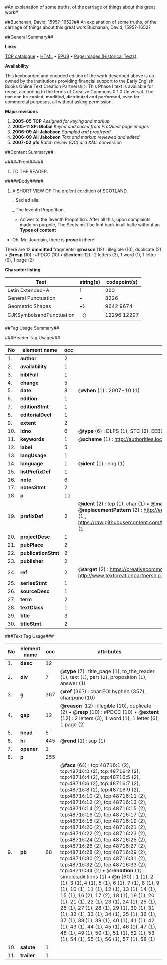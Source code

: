 #An explanation of some truths, of the carriage of things about this great work#

##Buchanan, David, 1595?-1652?##
An explanation of some truths, of the carriage of things about this great work
Buchanan, David, 1595?-1652?

##General Summary##

**Links**

[TCP catalogue](http://www.ota.ox.ac.uk/tcp/)  • 
[HTML](http://tei.it.ox.ac.uk/tcp/Texts-HTML/free/A29/A29956.html)  • 
[EPUB](http://tei.it.ox.ac.uk/tcp/Texts-EPUB/free/A29/A29956.epub) • 
[Page images (Historical Texts)](https://data.historicaltexts.jisc.ac.uk/view?pubId=eebo-11762050e&pageId=eebo-11762050e-48716-1)

**Availability**

This keyboarded and encoded edition of the
	       work described above is co-owned by the institutions
	       providing financial support to the Early English Books
	       Online Text Creation Partnership. This Phase I text is
	       available for reuse, according to the terms of Creative
	       Commons 0 1.0 Universal. The text can be copied,
	       modified, distributed and performed, even for
	       commercial purposes, all without asking permission.

**Major revisions**

1. __2005-05__ __TCP__ *Assigned for keying and markup*
1. __2005-11__ __SPi Global__ *Keyed and coded from ProQuest page images*
1. __2006-09__ __Ali Jakobson__ *Sampled and proofread*
1. __2006-09__ __Ali Jakobson__ *Text and markup reviewed and edited*
1. __2007-02__ __pfs__ *Batch review (QC) and XML conversion*

##Content Summary##

#####Front#####

1. TO THE READER.

#####Body#####

1. A SHORT VIEW OF The preſent condition of SCOTLAND.

    _ Sed ad alia:

    _ The ſeventh Propoſition.

      * Anſwer to the ſeventh Propoſition.
After all this, upon complaints made on purpoſe, The Scots muſt be ſent back in all haſte without an
**Types of content**

  * Oh, Mr. Jourdain, there is **prose** in there!

There are 12 **ommitted** fragments! 
 @__reason__ (12) : illegible (10), duplicate (2)  •  @__resp__ (10) : #PDCC (10)  •  @__extent__ (12) : 2 letters (3), 1 word (1), 1 letter (6), 1 page (2)

**Character listing**


|Text|string(s)|codepoint(s)|
|---|---|---|
|Latin Extended-A|ſ|383|
|General Punctuation|•|8226|
|Geometric Shapes|▪◊|9642 9674|
|CJKSymbolsandPunctuation|〈〉|12296 12297|

##Tag Usage Summary##

###Header Tag Usage###

|No|element name|occ|attributes|
|---|---|---|---|
|1.|__author__|2||
|2.|__availability__|1||
|3.|__biblFull__|1||
|4.|__change__|5||
|5.|__date__|8| @__when__ (1) : 2007-10 (1)|
|6.|__edition__|1||
|7.|__editionStmt__|1||
|8.|__editorialDecl__|1||
|9.|__extent__|2||
|10.|__idno__|6| @__type__ (6) : DLPS (1), STC (2), EEBO-CITATION (1), OCLC (1), VID (1)|
|11.|__keywords__|1| @__scheme__ (1) : http://authorities.loc.gov/ (1)|
|12.|__label__|5||
|13.|__langUsage__|1||
|14.|__language__|1| @__ident__ (1) : eng (1)|
|15.|__listPrefixDef__|1||
|16.|__note__|6||
|17.|__notesStmt__|2||
|18.|__p__|11||
|19.|__prefixDef__|2| @__ident__ (2) : tcp (1), char (1)  •  @__matchPattern__ (2) : ([0-9\-]+):([0-9IVX]+) (1), (.+) (1)  •  @__replacementPattern__ (2) : http://eebo.chadwyck.com/downloadtiff?vid=$1&page=$2 (1), https://raw.githubusercontent.com/textcreationpartnership/Texts/master/tcpchars.xml#$1 (1)|
|20.|__projectDesc__|1||
|21.|__pubPlace__|2||
|22.|__publicationStmt__|2||
|23.|__publisher__|2||
|24.|__ref__|2| @__target__ (2) : https://creativecommons.org/publicdomain/zero/1.0/ (1), http://www.textcreationpartnership.org/docs/. (1)|
|25.|__seriesStmt__|1||
|26.|__sourceDesc__|1||
|27.|__term__|2||
|28.|__textClass__|1||
|29.|__title__|3||
|30.|__titleStmt__|2||


###Text Tag Usage###

|No|element name|occ|attributes|
|---|---|---|---|
|1.|__desc__|12||
|2.|__div__|7| @__type__ (7) : title_page (1), to_the_reader (1), text (1), part (2), proposition (1), answer (1)|
|3.|__g__|367| @__ref__ (367) : char:EOLhyphen (357), char:punc (10)|
|4.|__gap__|12| @__reason__ (12) : illegible (10), duplicate (2)  •  @__resp__ (10) : #PDCC (10)  •  @__extent__ (12) : 2 letters (3), 1 word (1), 1 letter (6), 1 page (2)|
|5.|__head__|5||
|6.|__hi__|445| @__rend__ (1) : sup (1)|
|7.|__opener__|1||
|8.|__p__|255||
|9.|__pb__|68| @__facs__ (68) : tcp:48716:1 (2), tcp:48716:2 (2), tcp:48716:3 (2), tcp:48716:4 (2), tcp:48716:5 (2), tcp:48716:6 (2), tcp:48716:7 (2), tcp:48716:8 (2), tcp:48716:9 (2), tcp:48716:10 (2), tcp:48716:11 (2), tcp:48716:12 (2), tcp:48716:13 (2), tcp:48716:14 (2), tcp:48716:15 (2), tcp:48716:16 (2), tcp:48716:17 (2), tcp:48716:18 (2), tcp:48716:19 (2), tcp:48716:20 (2), tcp:48716:21 (2), tcp:48716:22 (2), tcp:48716:23 (2), tcp:48716:24 (2), tcp:48716:25 (2), tcp:48716:26 (2), tcp:48716:27 (2), tcp:48716:28 (2), tcp:48716:29 (2), tcp:48716:30 (2), tcp:48716:31 (2), tcp:48716:32 (2), tcp:48716:33 (2), tcp:48716:34 (2)  •  @__rendition__ (1) : simple:additions (1)  •  @__n__ (60) : 1 (1), 2 (1), 3 (1), 4 (1), 5 (1), 6 (1), 7 (1), 8 (1), 9 (1), 10 (1), 11 (1), 12 (1), 13 (1), 14 (1), 15 (1), 16 (2), 17 (2), 18 (1), 19 (1), 20 (1), 21 (1), 22 (1), 23 (1), 24 (1), 25 (1), 26 (1), 27 (1), 28 (1), 29 (1), 30 (1), 31 (1), 32 (1), 33 (1), 34 (1), 35 (1), 36 (1), 37 (1), 38 (1), 39 (1), 40 (1), 41 (1), 42 (1), 43 (1), 44 (1), 45 (1), 46 (1), 47 (1), 48 (1), 49 (1), 50 (1), 51 (1), 52 (1), 53 (1), 54 (1), 55 (1), 56 (1), 57 (1), 58 (1)|
|10.|__salute__|1||
|11.|__trailer__|1||

